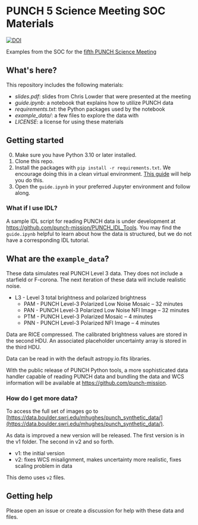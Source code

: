 # PUNCH 5 Science Meeting SOC Materials

[![DOI](https://zenodo.org/badge/797922406.svg)](https://zenodo.org/doi/10.5281/zenodo.11507132)

Examples from the SOC for the [fifth PUNCH Science Meeting](https://punch.space.swri.edu/punch5meeting.php)

## What's here?

This repository includes the following materials:

- *slides.pdf*: slides from Chris Lowder that were presented at the meeting
- *guide.ipynb*: a notebook that explains how to utilize PUNCH data
- *requirements.txt*: the Python packages used by the notebook
- *example_data/*: a few files to explore the data with
- *LICENSE*: a license for using these materials

## Getting started

0. Make sure you have Python 3.10 or later installed.
1. Clone this repo.
2. Install the packages with `pip install -r requirements.txt`. We encourage doing this in a clean virtual environment. [This guide](https://packaging.python.org/en/latest/guides/installing-using-pip-and-virtual-environments/) will help you do this.
3. Open the `guide.ipynb` in your preferred Jupyter environment and follow along.

### What if I use IDL?

A sample IDL script for reading PUNCH data is under development at https://github.com/punch-mission/PUNCH_IDL_Tools. You may find the `guide.ipynb` helpful to learn about how the data is structured, but we do not have a corresponding IDL tutorial.

## What are the `example_data`?

These data simulates real PUNCH Level 3 data.
They does not include a starfield or F-corona.
The next iteration of these data will include realistic noise.

- L3 - Level 3 total brightness and polarized brightness
    - PAM - PUNCH Level-3 Polarized Low Noise Mosaic – 32 minutes
    - PAN - PUNCH Level-3 Polarized Low Noise NFI Image – 32 minutes
    - PTM - PUNCH Level-3 Polarized Mosaic – 4 minutes
    - PNN - PUNCH Level-3 Polarized NFI Image – 4 minutes

Data are RICE compressed. The calibrated brightness values are stored in the second HDU. An associated placeholder uncertainty array is stored in the third HDU.

Data can be read in with the default astropy.io.fits libraries.

With the public release of PUNCH Python tools, a more sophisticated data handler capable of reading PUNCH data and bundling the data and WCS information will be available at https://github.com/punch-mission.

### How do I get more data?

To access the full set of images go to [https://data.boulder.swri.edu/mhughes/punch_synthetic_data/](https://data.boulder.swri.edu/mhughes/punch_synthetic_data/).

As data is improved a new version will be released. The first version is in the v1 folder. The second in v2 and so forth.

- v1: the initial version
- v2: fixes WCS misalignment, makes uncertainty more realistic, fixes scaling problem in data

This demo uses `v2` files.

## Getting help

Please open an issue or create a discussion for help with these data and files.
